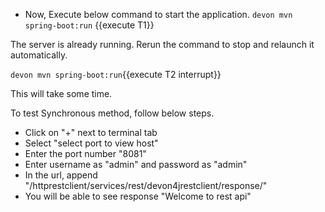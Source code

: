 * Now, Execute below command to start the application.
`devon mvn spring-boot:run` {{execute T1}}





The server is already running. Rerun the command to stop and relaunch it automatically.
 

`devon mvn spring-boot:run`{{execute T2 interrupt}}

This will take some time.

To test Synchronous method, follow below steps.
* Click on &#34;+&#34; next to terminal tab
* Select &#34;select port to view host&#34;
* Enter the port number &#34;8081&#34; 
* Enter username as &#34;admin&#34; and password as &#34;admin&#34;
* In the url, append &#34;/httprestclient/services/rest/devon4jrestclient/response/&#34;
* You will be able to see response &#34;Welcome to rest api&#34;
